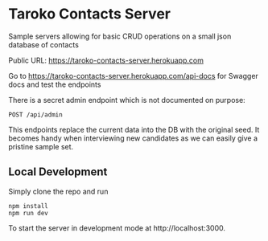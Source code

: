 # Taroko Contacts Server

Sample servers allowing for basic CRUD operations on a small json database of contacts

Public URL: https://taroko-contacts-server.herokuapp.com

Go to https://taroko-contacts-server.herokuapp.com/api-docs for Swagger docs and test the endpoints

There is a secret admin endpoint which is not documented on purpose:
```
POST /api/admin
```

This endpoints replace the current data into the DB with the original seed. It becomes handy when interviewing new candidates as we can easily give a pristine sample set.

## Local Development

Simply clone the repo and run

```
npm install
npm run dev
```

To start the server in development mode at http://localhost:3000.


